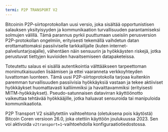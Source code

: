 ```yaml
---
termi: P2P TRANSPORT V2
---
```


Bitcoinin P2P-siirtoprotokollan uusi versio, joka sisältää opportunistisen salauksen yksityisyyden ja kommunikaation turvallisuuden parantamiseksi solmujen välillä. Tämä parannus pyrkii puuttumaan useisiin perusversion P2P-protokollan ongelmiin, erityisesti tekemällä vaihdetun datan erottamattomaksi passiiviselle tarkkailijalle (kuten internet-palveluntarjoajalle), vähentäen näin sensuurin ja hyökkäysten riskejä, jotka perustuvat tiettyjen kuvioiden havaitsemiseen datapaketeissa.

Toteutettu salaus ei sisällä autentikointia välttääkseen tarpeettoman monimutkaisuuden lisäämisen ja ettei vaaranneta verkkoyhteyden luvattoman luonteen. Tämä uusi P2P-siirtoprotokolla tarjoaa kuitenkin paremman turvallisuuden passiivisia hyökkäyksiä vastaan ja tekee aktiiviset hyökkäykset huomattavasti kalliimmiksi ja havaittavammiksi (erityisesti MITM-hyökkäykset). Pseudo-satunnaisen datavirran käyttöönotto vaikeuttaa tehtävää hyökkääjille, jotka haluavat sensuroida tai manipuloida kommunikaatiota.

P2P Transport V2 sisällytettiin vaihtoehtona (oletuksena pois käytöstä) Bitcoin Coren versioon 26.0, joka otettiin käyttöön joulukuussa 2023. Sen voi aktivoida `v2transport=1`-vaihtoehdolla konfiguraatiotiedostossa.